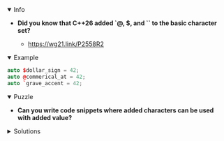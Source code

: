 <details open><summary>Info</summary><p>

* **Did you know that C++26 added `@, $, and `` to the basic character set?**

  * https://wg21.link/P2558R2

</p></details><details open><summary>Example</summary><p>

```cpp
auto $dollar_sign = 42;
auto @commerical_at = 42;
auto `grave_accent = 42;
```

</p></details><details open><summary>Puzzle</summary><p>

* **Can you write code snippets where added characters can be used with added value?**

</p></details><details><summary>Solutions</summary><p>

```cpp
// math
auto a  = 42;
auto a` = a*2;

// macros
$macro(...) ```

// twitter
auto id = @krisjusiak;
```

</p></details>
